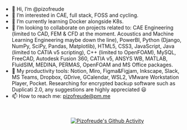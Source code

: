 - 👋 Hi, I’m @pizofreude
- 👀 I’m interested in CAE, full stack, FOSS and cycling.
- 🌱 I’m currently learning Docker alongside K8s.
- 💞️ I’m looking to collaborate on projects related to: CAE Engineering (limited to CAD, FEM & CFD at the moment. Acoustics and Machine Learning Engineering maybe down the line), PowerBI, Python (Django, NumPy, SciPy, Pandas, Matplotlib), HTML5, CSS3, JavaScript, Java (limited to CATIA v5 scripting), C++ (limited to OpenFOAM), MySQL, FreeCAD, Autodesk Fusion 360, CATIA v5, ANSYS WB, MATLAB, FluidSIM, MEDINA, PERMAS, OpenFOAM and MS Office packages.
- :100: My productivity tools: Notion, Miro, Figma&Figjam, Inkscape, Slack, MS Teams, Dropbox, GDrive, GCalendar, WSL2, VMware Workstation Player, Pocket. Researching for encrypted backup software such as Duplicati 2.0, any suggestions are highly appreciated 😃
- 📫 How to reach me: pizofreude@pm.me

<br>

&nbsp; &nbsp; &nbsp; &nbsp;  &nbsp; &nbsp; &nbsp; &nbsp; &nbsp; &nbsp; &nbsp; &nbsp;  &nbsp; &nbsp; &nbsp; &nbsp; &nbsp;  &nbsp; &nbsp; &nbsp; &nbsp; &nbsp; &nbsp; &nbsp;[![Pizofreude's Github Activity](https://github-readme-stats-git-masterrstaa-rickstaa.vercel.app/api?username=pizofreude&show_icons=true&title_color=0079fa&text_color=0079fa&iconcolor=0079fa&hide_border=true&bg_color=000000&border_radius=0&count_private=true&include_all_commits=true)](https://github.com/anuraghazra/github-readme-stats)

<br>

<!---
pizofreude/pizofreude is a ✨ special ✨ repository because its `README.md` (this file) appears on your GitHub profile.
You can click the Preview link to take a look at your changes.
--->
